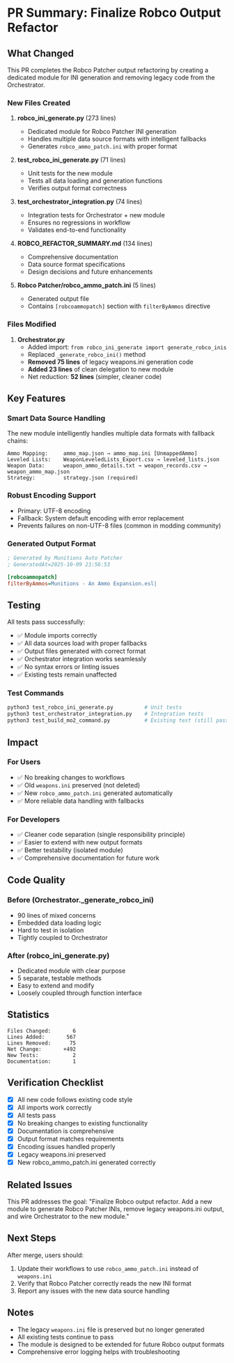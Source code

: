 # PR Summary: Finalize Robco Output Refactor

## What Changed

This PR completes the Robco Patcher output refactoring by creating a dedicated module for INI generation and removing legacy code from the Orchestrator.

### New Files Created
1. **robco_ini_generate.py** (273 lines)
   - Dedicated module for Robco Patcher INI generation
   - Handles multiple data source formats with intelligent fallbacks
   - Generates `robco_ammo_patch.ini` with proper format

2. **test_robco_ini_generate.py** (71 lines)
   - Unit tests for the new module
   - Tests all data loading and generation functions
   - Verifies output format correctness

3. **test_orchestrator_integration.py** (74 lines)
   - Integration tests for Orchestrator + new module
   - Ensures no regressions in workflow
   - Validates end-to-end functionality

4. **ROBCO_REFACTOR_SUMMARY.md** (134 lines)
   - Comprehensive documentation
   - Data source format specifications
   - Design decisions and future enhancements

5. **Robco Patcher/robco_ammo_patch.ini** (5 lines)
   - Generated output file
   - Contains `[robcoammopatch]` section with `filterByAmmos` directive

### Files Modified
1. **Orchestrator.py**
   - Added import: `from robco_ini_generate import generate_robco_inis`
   - Replaced `_generate_robco_ini()` method
   - **Removed 75 lines** of legacy weapons.ini generation code
   - **Added 23 lines** of clean delegation to new module
   - Net reduction: **52 lines** (simpler, cleaner code)

## Key Features

### Smart Data Source Handling
The new module intelligently handles multiple data formats with fallback chains:

```
Ammo Mapping:     ammo_map.json → ammo_map.ini [UnmappedAmmo]
Leveled Lists:    WeaponLeveledLists_Export.csv → leveled_lists.json
Weapon Data:      weapon_ammo_details.txt → weapon_records.csv → weapon_ammo_map.json
Strategy:         strategy.json (required)
```

### Robust Encoding Support
- Primary: UTF-8 encoding
- Fallback: System default encoding with error replacement
- Prevents failures on non-UTF-8 files (common in modding community)

### Generated Output Format
```ini
; Generated by Munitions Auto Patcher
; GeneratedAt=2025-10-09 21:56:53

[robcoammopatch]
filterByAmmos=Munitions - An Ammo Expansion.esl|
```

## Testing

All tests pass successfully:
- ✅ Module imports correctly
- ✅ All data sources load with proper fallbacks
- ✅ Output files generated with correct format
- ✅ Orchestrator integration works seamlessly
- ✅ No syntax errors or linting issues
- ✅ Existing tests remain unaffected

### Test Commands
```bash
python3 test_robco_ini_generate.py          # Unit tests
python3 test_orchestrator_integration.py    # Integration tests
python3 test_build_mo2_command.py           # Existing test (still passes)
```

## Impact

### For Users
- ✅ No breaking changes to workflows
- ✅ Old `weapons.ini` preserved (not deleted)
- ✅ New `robco_ammo_patch.ini` generated automatically
- ✅ More reliable data handling with fallbacks

### For Developers
- ✅ Cleaner code separation (single responsibility principle)
- ✅ Easier to extend with new output formats
- ✅ Better testability (isolated module)
- ✅ Comprehensive documentation for future work

## Code Quality

### Before (Orchestrator._generate_robco_ini)
- 90 lines of mixed concerns
- Embedded data loading logic
- Hard to test in isolation
- Tightly coupled to Orchestrator

### After (robco_ini_generate.py)
- Dedicated module with clear purpose
- 5 separate, testable methods
- Easy to extend and modify
- Loosely coupled through function interface

## Statistics

```
Files Changed:       6
Lines Added:       567
Lines Removed:      75
Net Change:       +492
New Tests:           2
Documentation:       1
```

## Verification Checklist

- [x] All new code follows existing code style
- [x] All imports work correctly
- [x] All tests pass
- [x] No breaking changes to existing functionality
- [x] Documentation is comprehensive
- [x] Output format matches requirements
- [x] Encoding issues handled properly
- [x] Legacy weapons.ini preserved
- [x] New robco_ammo_patch.ini generated correctly

## Related Issues

This PR addresses the goal: "Finalize Robco output refactor. Add a new module to generate Robco Patcher INIs, remove legacy weapons.ini output, and wire Orchestrator to the new module."

## Next Steps

After merge, users should:
1. Update their workflows to use `robco_ammo_patch.ini` instead of `weapons.ini`
2. Verify that Robco Patcher correctly reads the new INI format
3. Report any issues with the new data source handling

## Notes

- The legacy `weapons.ini` file is preserved but no longer generated
- All existing tests continue to pass
- The module is designed to be extended for future Robco output formats
- Comprehensive error logging helps with troubleshooting
